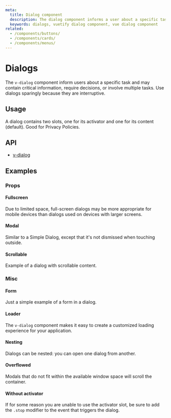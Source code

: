 ```yaml
---
meta:
  title: Dialog component
  description: The dialog component informs a user about a specific task and may contain critical information or require the user to take a specific action.
  keywords: dialogs, vuetify dialog component, vue dialog component
related:
  - /components/buttons/
  - /components/cards/
  - /components/menus/
---
```


# Dialogs

The `v-dialog` component inform users about a specific task and may contain critical information, require decisions, or involve multiple tasks. Use dialogs sparingly because they are interruptive.

<entry-ad />

## Usage

A dialog contains two slots, one for its activator and one for its content (default). Good for Privacy Policies.

<example file="v-dialog/usage" />

## API

- [v-dialog](../../api/v-dialog)

## Examples

### Props

#### Fullscreen

Due to limited space, full-screen dialogs may be more appropriate for mobile devices than dialogs used on devices with larger screens.

<example file="v-dialog/prop-fullscreen" />

#### Modal

Similar to a Simple Dialog, except that it's not dismissed when touching outside.

<example file="v-dialog/prop-modal" />

#### Scrollable

Example of a dialog with scrollable content.

<example file="v-dialog/prop-scrollable" />

### Misc

#### Form

Just a simple example of a form in a dialog.

<example file="v-dialog/misc-form" />

#### Loader

The `v-dialog` component makes it easy to create a customized loading experience for your application.

<example file="v-dialog/misc-loader" />

#### Nesting

Dialogs can be nested: you can open one dialog from another.

<example file="v-dialog/misc-nesting" />

#### Overflowed

Modals that do not fit within the available window space will scroll the container.

<example file="v-dialog/misc-overflowed" />

#### Without activator

If for some reason you are unable to use the activator slot, be sure to add the `.stop` modifier to the event that triggers the dialog.

<example file="v-dialog/misc-without-activator" />

<backmatter />
